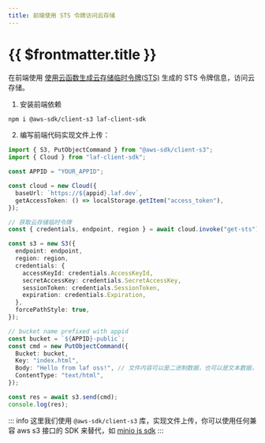 ```yaml
---
title: 前端使用 STS 令牌访问云存储
---
```


# {{ $frontmatter.title }}

在前端使用 [使用云函数生成云存储临时令牌(STS)](get-sts.md) 生成的 STS 令牌信息，访问云存储。

1. 安装前端依赖

```bash
npm i @aws-sdk/client-s3 laf-client-sdk
```

2. 编写前端代码实现文件上传：

```ts
import { S3, PutObjectCommand } from "@aws-sdk/client-s3";
import { Cloud } from "laf-client-sdk";

const APPID = "YOUR_APPID";

const cloud = new Cloud({
  baseUrl: `https://${appid}.laf.dev`,
  getAccessToken: () => localStorage.getItem("access_token"),
});

// 获取云存储临时令牌
const { credentials, endpoint, region } = await cloud.invoke("get-sts");

const s3 = new S3({
  endpoint: endpoint,
  region: region,
  credentials: {
    accessKeyId: credentials.AccessKeyId,
    secretAccessKey: credentials.SecretAccessKey,
    sessionToken: credentials.SessionToken,
    expiration: credentials.Expiration,
  },
  forcePathStyle: true,
});

// bucket name prefixed with appid
const bucket = `${APPID}-public`;
const cmd = new PutObjectCommand({
  Bucket: bucket,
  Key: "index.html",
  Body: "Hello from laf oss!", // 文件内容可以是二进制数据，也可以是文本数据， 或者是 File 对象
  ContentType: "text/html",
});

const res = await s3.send(cmd);
console.log(res);
```

::: info
这里我们使用 `@aws-sdk/client-s3` 库，实现文件上传，你可以使用任何兼容 aws s3 接口的 SDK 来替代，如 [minio js sdk](https://docs.min.io/docs/javascript-client-quickstart-guide.html)
:::
